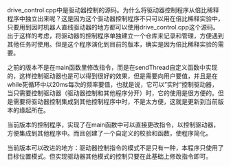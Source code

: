 drive_control.cpp中是驱动器控制的源码。为什么将驱动器控制程序从倍比稀释程序中独立出来呢？这是因为这个驱动器控制程序不只可以用在倍比稀释实验中，只要用到因时机器人直线驱动器的地方都可以使用drive_control.cpp这个源码。出于这样的考虑，将驱动器的控制程序单独建立一个仓库来记录和管理，方便遇到其他任务时使用。但是这个程序演化到目前的版本，确实是因为倍比稀释实验的需要。

之前的版本不是在main函数里修改指令，而是在sendThread自定义函数中实现的，这样控制驱动器也是可以得到很好的效果，但是需要向用户要值，并且是在while死循环中以20ms每次的频率要值，也就是说，它可以”实时“控制驱动器，当只需要控制驱动器（驱动器控制和其他程序分开）时，它的使用是很方便的。但是需要将驱动器控制集成到其他控制程序中时，不是太方便，这就是更新到当前版本的缘起所在。

当前版本的控制程序，实现了在main函数中可以直接更改指令，以控制驱动器，方便集成到其他程序中。而且创建了一个自定义的校验和函数，使程序简化。

当前版本可以改进的地方：驱动器控制指令的模式不是只有一种，本程序只使用了目标位置模式。但实现驱动器其他模式的控制只要在此基础上修改指令即可。

